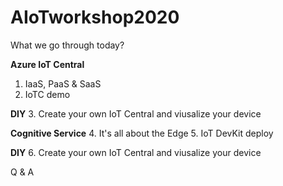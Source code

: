 # AIoTworkshop2020

What we go through today?

**Azure IoT Central**
  1. IaaS, PaaS & SaaS
  2. IoTC demo
  
**DIY**
  3. Create your own IoT Central and viusalize your device
  
**Cognitive Service**
  4. It's all about the Edge
  5. IoT DevKit deploy

**DIY**
  6. Create your own IoT Central and viusalize your device
  
Q & A
